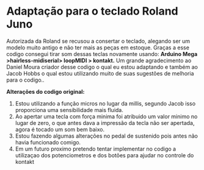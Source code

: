 # Adaptação para o teclado Roland Juno
Autorizada da Roland se recusou a consertar o teclado, alegando ser um modelo muito antigo e não ter mais as peças em estoque.
Graças a esse codigo consegui tirar som dessas teclas novamente usando:
**Arduino Mega >hairless-midiserial> loopMIDI > kontakt.**
Um grande agradecimento ao Daniel Moura criador desse codigo o qual eu estou adaptando e também ao Jacob Hobbs o qual estou utilizando muito de suas sugestões de melhoria para o codigo..

**Alterações do codigo original:**
1. Estou utilizando a função micros no lugar da millis, segundo Jacob isso proporciona uma sensibilidade mais fluida.
2. Ao apertar uma tecla com força minima foi atribuido um valor minimo no lugar de zero, o que antes dava a impressão da tecla não ser apertada, agora é tocado um som bem baixo.
3. Estou fazendo algumas alterações no pedal de sustenido pois antes não havia funcionado comigo.
4. Em um futuro proximo pretendo tentar implementar no codigo a utilizaçao dos potenciometros e dos botões para ajudar no controle do kontakt 
